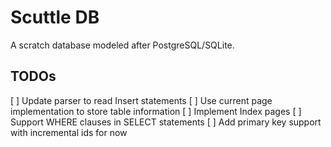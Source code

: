 # Scuttle DB

A scratch database modeled after PostgreSQL/SQLite.

## TODOs

[ ] Update parser to read Insert statements
[ ] Use current page implementation to store table information
[ ] Implement Index pages
[ ] Support WHERE clauses in SELECT statements
[ ] Add primary key support with incremental ids for now
